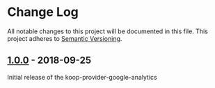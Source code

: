 # Change Log
All notable changes to this project will be documented in this file.
This project adheres to [Semantic Versioning](http://semver.org/).

## [1.0.0] - 2018-09-25
Initial release of the koop-provider-google-analytics

[1.0.0]: https://github.com/koopjs/koop-provider-google-analytics/releases/tag/v1.0.0